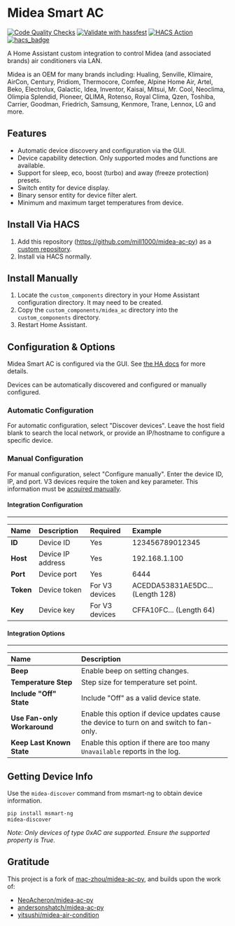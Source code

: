 # Midea Smart AC
[![Code Quality Checks](https://github.com/mill1000/midea-ac-py/actions/workflows/checks.yml/badge.svg)](https://github.com/mill1000/midea-ac-py/actions/workflows/checks.yml)
[![Validate with hassfest](https://github.com/mill1000/midea-ac-py/actions/workflows/hassfest.yml/badge.svg)](https://github.com/mill1000/midea-ac-py/actions/workflows/hassfest.yml)
[![HACS Action](https://github.com/mill1000/midea-ac-py/actions/workflows/hacs.yml/badge.svg)](https://github.com/mill1000/midea-ac-py/actions/workflows/hacs.yml)
[![hacs_badge](https://img.shields.io/badge/HACS-Custom-41BDF5.svg)](https://github.com/hacs/integration)

A Home Assistant custom integration to control Midea (and associated brands) air conditioners via LAN.

Midea is an OEM for many brands including:
Hualing, Senville, Klimaire, AirCon, Century, Pridiom, Thermocore, Comfee, Alpine Home Air, Artel, Beko, Electrolux, Galactic, Idea, Inventor, Kaisai, Mitsui, Mr. Cool, Neoclima, Olimpia Splendid, Pioneer, QLIMA, Rotenso, Royal Clima, Qzen, Toshiba, Carrier, Goodman, Friedrich, Samsung, Kenmore, Trane, Lennox, LG and more.

## Features
* Automatic device discovery and configuration via the GUI.
* Device capability detection. Only supported modes and functions are available.
* Support for sleep, eco, boost (turbo) and away (freeze protection) presets.
* Switch entity for device display.
* Binary sensor entity for device filter alert.
* Minimum and maximum target temperatures from device.

## Install Via HACS

1. Add this repository (https://github.com/mill1000/midea-ac-py) as a [custom repository](https://hacs.xyz/docs/faq/custom_repositories/).
2. Install via HACS normally.

## Install Manually
1. Locate the `custom_components` directory in your Home Assistant configuration directory. It may need to be created.
2. Copy the `custom_components/midea_ac` directory into the `custom_components` directory.
3. Restart Home Assistant.

## Configuration & Options
Midea Smart AC is configured via the GUI. See [the HA docs](https://www.home-assistant.io/getting-started/integration/) for more details.

Devices can be automatically discovered and configured or manually configured.

### Automatic Configuration
For automatic configuration, select "Discover devices". Leave the host field blank to search the local network, or provide an IP/hostname to configure a specific device.

### Manual Configuration
For manual configuration, select "Configure manually". Enter the device ID, IP, and port. V3 devices require the token and key parameter. This information must be [acquired manually](#getting-device-info).

#### Integration Configuration
---
Name | Description | Required | Example 
:--- | :--- | :--- | :---
**ID** | Device ID | Yes | 123456789012345
**Host** | Device IP address | Yes | 192.168.1.100
**Port** | Device port | Yes | 6444
**Token** | Device token | For V3 devices | ACEDDA53831AE5DC... (Length 128)
**Key** | Device key | For V3 devices | CFFA10FC... (Length 64)

#### Integration Options
---
Name | Description 
:--- | :--- 
**Beep** | Enable beep on setting changes.
**Temperature Step** | Step size for temperature set point.
**Include "Off" State** | Include "Off" as a valid device state.
**Use Fan-only Workaround** | Enable this option if device updates cause the device to turn on and switch to fan-only.
**Keep Last Known State** | Enable this option if there are too many `Unavailable` reports in the log.

## Getting Device Info
Use the `midea-discover` command from msmart-ng to obtain device information.
```shell
pip install msmart-ng
midea-discover
```
_Note: Only devices of type 0xAC are supported. Ensure the supported property is True._

## Gratitude
This project is a fork of [mac-zhou/midea-ac-py](https://github.com/mac-zhou/midea-ac-py), and builds upon the work of:
* [NeoAcheron/midea-ac-py](https://github.com/NeoAcheron/midea-ac-py)
* [andersonshatch/midea-ac-py](https://github.com/andersonshatch/midea-ac-py)
* [yitsushi/midea-air-condition](https://github.com/yitsushi/midea-air-condition)